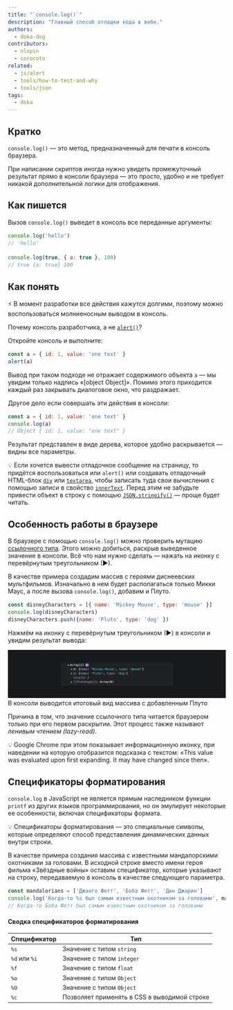 ```yaml
---
title: "`console.log()`"
description: "Главный способ отладки кода в вебе."
authors:
  - doka-dog
contributors:
  - nlopin
  - corocoto
related:
  - js/alert
  - tools/how-to-test-and-why
  - tools/json
tags:
  - doka
---
```


## Кратко

`console.log()` — это метод, предназначенный для печати в консоль браузера.

При написании скриптов иногда нужно увидеть промежуточный результат прямо в консоли браузера — это просто, удобно и не требует никакой дополнительной логики для отображения.

## Как пишется

Вызов `console.log()` выведет в консоль все переданные аргументы:

```js
console.log('hello')
// 'hello'

console.log(true, { a: true }, 100)
// true {a: true} 100
```

## Как понять

⚡️ В момент разработки все действия кажутся долгими, поэтому можно воспользоваться молниеносным выводом в консоль.

Почему консоль разработчика, а не [`alert()`](/js/alert/)?

Откройте консоль и выполните:

```js
const a = { id: 1, value: 'one text' }
alert(a)
```

Вывод при таком подходе не отражает содержимого объекта `а` — мы увидим только надпись «[object Object]». Помимо этого приходится каждый раз закрывать диалоговое окно, что раздражает.

Другое дело если совершать эти действия в консоли:

```js
const a = { id: 1, value: 'one text' }
console.log(a)
// Object { id: 1, value: "one text" }
```

Результат представлен в виде дерева, которое удобно раскрывается — видны все параметры.

<aside>

💡 Если хочется вывести отладочное сообщение на страницу, то придётся воспользоваться или `alert()` или создавать отладочный HTML-блок [`div`](/html/div/) или [`textarea`](/html/textarea/), чтобы записать туда свои вычисления с помощью записи в свойство [`innerText`](/js/element-innertext/). Перед этим не забудьте привести объект в строку с помощью [`JSON.stringify()`](/tools/json/#preobrazovanie-v-json) — проще будет читать.

</aside>

## Особенность работы в браузере

В браузере с помощью `console.log()` можно проверить мутацию [ссылочного типа](/js/ref-type-vs-value-type/). Этого можно добиться, раскрыв выведенное значение в консоли. Всё что нам нужно сделать — нажать на иконку с перевёрнутым треугольником (►).

В качестве примера создадим массив с героями диснеевских мультфильмов. Изначально в нем будет располагаться только Микки Маус, а после вызова `console.log()`, добавим и Плуто.

```js
const disneyCharacters = [{ name: 'Mickey Mouse', type: 'mouse' }]
console.log(disneyCharacters)
disneyCharacters.push({name: 'Pluto', type: 'dog' })
```

Нажмём на иконку с перевёрнутым треугольником (►) в консоли и увидим результат вывода:

![В консоли отображается массив с обоими героями](images/track-mutation.png)
В консоли выводится итоговый вид массива с добавленным Плуто

Причина в том, что значение ссылочного типа читается браузером только при его первом раскрытии. Этот процесс также называют _ленивым чтением (lazy-read)_.

<aside>

💡 Google Chrome при этом показывает информационную иконку, при наведении на которую отобразится подсказка с текстом: «This value was evaluated upon first expanding. It may have changed since then».

</aside>

## Cпецификаторы форматирования

`console.log` в JavaScript не является прямым наследником функции `printf` из других языков программирования, но он эмулирует некоторые ее особенности, включая спецификаторы формата.

💡 Спецификаторы форматирования — это специальные символы, которые определяют способ представления динамических данных внутри строки.

В качестве примера создания массива с известными мандалорскими охотниками за головами. В исходной строке вместо имени героя фильма «Звёздные войны» оставим спецификатор, которые указывают на строку, передаваемую в консоль в качестве следующего параметра.

```js
const mandalorians = ['Джанго Фетт', 'Боба Фетт', 'Дин Джарин']
console.log('Когда-то %s был самым известным охотником за головами', mandalorians[1])
// Когда-то Боба Фетт был самым известным охотником за головами
```

#### Сводка спецификаторов форматирования

| Спецификатор | Тип |
| --- | --- |
| `%s` | Значение с типом `string` |
| `%d` или `%i` | Значение с типом `integer` |
| `%f` | Значение с типом `float` |
| `%o` | Значение с типом `Object` |
| `%O` | Значение с типом `Object` |
| `%c` | Позволяет применять в CSS в выводимой строке |

